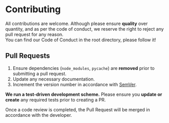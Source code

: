 # Contributing
All contributions are welcome. Although please ensure **quality** over quantity, and as per the code of conduct, we reserve the right to reject any pull request for any reason.  
You can find our Code of Conduct in the root directory, please follow it!  

## Pull Requests
1. Ensure dependencies (`node_modules`, `pycache`) are **removed** prior to submitting a pull request.
2. Update any necessary documentation.
3. Increment the version number in accordance with [SemVer](https://semver.org/).

**We run a test-driven development scheme.** Please ensure you __update or create__ any required tests prior to creating a PR.  

Once a code review is completed, the Pull Request will be merged in accordance with the developer.
